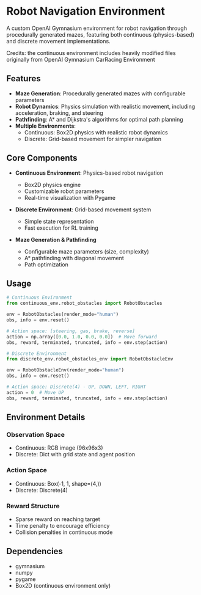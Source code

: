 # Robot Navigation Environment

A custom OpenAI Gymnasium environment for robot navigation through procedurally generated mazes, featuring both continuous (physics-based) and discrete movement implementations.

Credits: the continuous environment includes heavily modified files originally from OpenAI Gymnasium CarRacing Environment

## Features

- **Maze Generation**: Procedurally generated mazes with configurable parameters
- **Robot Dynamics**: Physics simulation with realistic movement, including acceleration, braking, and steering
- **Pathfinding**: A\* and Dijkstra's algorithms for optimal path planning
- **Multiple Environments**:
  - Continuous: Box2D physics with realistic robot dynamics
  - Discrete: Grid-based movement for simpler navigation

## Core Components

- **Continuous Environment**: Physics-based robot navigation

  - Box2D physics engine
  - Customizable robot parameters
  - Real-time visualization with Pygame

- **Discrete Environment**: Grid-based movement system

  - Simple state representation
  - Fast execution for RL training

- **Maze Generation & Pathfinding**
  - Configurable maze parameters (size, complexity)
  - A\* pathfinding with diagonal movement
  - Path optimization

## Usage

```python
# Continuous Environment
from continuous_env.robot_obstacles import RobotObstacles

env = RobotObstacles(render_mode="human")
obs, info = env.reset()

# Action space: [steering, gas, brake, reverse]
action = np.array([0.0, 1.0, 0.0, 0.0])  # Move forward
obs, reward, terminated, truncated, info = env.step(action)

# Discrete Environment
from discrete_env.robot_obstacles_env import RobotObstacleEnv

env = RobotObstacleEnv(render_mode="human")
obs, info = env.reset()

# Action space: Discrete(4) - UP, DOWN, LEFT, RIGHT
action = 0  # Move UP
obs, reward, terminated, truncated, info = env.step(action)
```

## Environment Details

### Observation Space

- Continuous: RGB image (96x96x3)
- Discrete: Dict with grid state and agent position

### Action Space

- Continuous: Box(-1, 1, shape=(4,))
- Discrete: Discrete(4)

### Reward Structure

- Sparse reward on reaching target
- Time penalty to encourage efficiency
- Collision penalties in continuous mode

## Dependencies

- gymnasium
- numpy
- pygame
- Box2D (continuous environment only)
